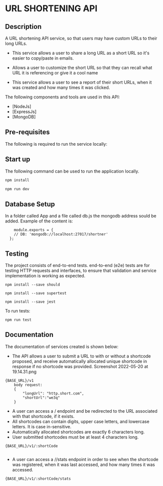 # URL SHORTENING API

## Description

A URL shortening API service, so that users may have custom URLs to their long URLs.

- This service allows a user to share a long URL as a short URL so it's easier to copy/paste in emails.

- Allows a user to customize the short URL so that they can recall what URL it is referencing or give it a cool name

- This service allows a user to see a report of their short URLs, when it was created and how many times it was clicked.



The following components and tools are used in this API:

- [NodeJs]
- [ExpressJs]
- [MongoDB]

## Pre-requisites

The following is required to run the service locally:


## Start up

The following command can be used to run the application locally.

```bash
npm install
```

```bash
npm run dev
```

## Database Setup

In a folder called App and a file called db.js the mongodb address sould be added.
Example of the content is:
```
    module.exports = {
    // DB: 'mongodb://localhost:27017/shortner'
  };
```

## Testing

The project consists of  end-to-end tests. end-to-end (e2e) tests are for testing HTTP requests and interfaces, to ensure that validation and service implementation is working as expected.

```Install the following dependencies
npm install --save should

npm install --save supertest
```

```
npm install --save jest
```

To run  tests:
```
npm run test
```

## Documentation

The documentation of services created is shown below:

- The API allows a user to submit a URL to with or without a shortcode proposed, and receive automatically allocated unique shortcode in response if no shortcode was provided.
Screenshot 2022-05-20 at 19.14.31.png

```
{BASE_URL}/v1
    body request:
    {
        "longUrl": "http.short.com",
        "shortUrl":"we3q"
    }
```

- A user can access a /<shortcode> endpoint and be redirected to the URL associated with that shortcode, if it exists.
- All shortcodes can contain digits, upper case letters, and lowercase letters. It is case in-sensitive.
- Automatically allocated shortcodes are exactly 6 characters long.
- User submitted shortcodes must be at least 4 characters long.
```
{BASE_URL}/v1/:shortCode
    
```

- A user can access a /<shortcode>/stats endpoint in order to see when the shortcode was registered, when it was last accessed, and how many times it was accessed.
```
{BASE_URL}/v1/:shortCode/stats
``` 
